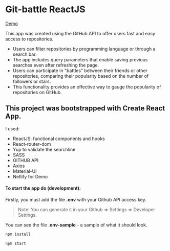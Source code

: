 # Git-battle ReactJS

[Demo](https://githubapi-battle.netlify.app/)

This app was created using the GitHub API to offer users fast and easy access to repositories.

- Users can filter repositories by programming language or through a search bar.
- The app includes query parameters that enable saving previous searches even after refreshing the page.
- Users can participate in "battles" between their friends or other repositories, comparing their popularity based on the number of followers or stars.
- This functionality provides an effective way to gauge the popularity of repositories on GitHub.

## This project was bootstrapped with Create React App.

I used:

- ReactJS: functional components and hooks
- React-router-dom
- Yup to validate the searchline
- SASS
- GITHUB API
- Axios
- Material-UI
- Netlify for Demo

#### To start the app do (development):

Firstly, you must add the file **.env** with your Github API access key.

> Note: You can generate it in your Github => Settings => Developer Settings.

You can see the file **.env-sample** - a sample of what it should look.

```sh
npm install
```

```sh
npm start
```

